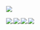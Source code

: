 
![](https://komarev.com/ghpvc/?username=d0kur0&label=?-23qfAF12)


<a href="https://github.com/d0kur0/cui">
  <img align="center" src="https://github-readme-stats.vercel.app/api/pin/?username=d0kur0&repo=cui&theme=radical&show_owner=true" />
</a>

<a href="https://github.com/d0kur0/toster-stickers">
  <img align="center" src="https://github-readme-stats.vercel.app/api/pin/?username=d0kur0&repo=toster-stickers&theme=radical&show_owner=true" />
</a>

<a href="https://github.com/d0kur0/webm-api">
  <img align="center" src="https://github-readme-stats.vercel.app/api/pin/?username=d0kur0&repo=webm-api&theme=radical&show_owner=true" />
</a>

<a href="https://github.com/d0kur0/webm-pwa">
  <img align="center" src="https://github-readme-stats.vercel.app/api/pin/?username=d0kur0&repo=webm-pwa&theme=radical&show_owner=true" />
</a>

